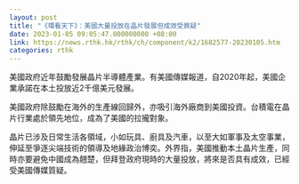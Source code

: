 ```yaml
---
layout: post
title: "《環看天下》：美國大量投放在晶片發展但成效受質疑"
date: 2023-01-05 09:05:47.000000000 +08:00
link: https://news.rthk.hk/rthk/ch/component/k2/1682577-20230105.htm
categories: rthk
---
```


美國政府近年鼓勵發展晶片半導體產業。有美國傳媒報道，自2020年起，美國企業承諾在本土投放近2千億美元發展。

美國政府除鼓勵在海外的生產線回歸外，亦吸引海外廠商到美國投資。台積電在晶片行業處於領先地位，成為了美國的拉攏對象。

晶片已涉及日常生活各領域，小如玩具、廚具及汽車，以至大如軍事及太空事業，伸延至爭逐尖端技術的領導及地緣政治博奕。外界指，美國推動本土晶片生產，同時亦要避免中國成為翹楚，但拜登政府現時的大量投放，將來是否具有成效，已經受美國傳媒質疑。
